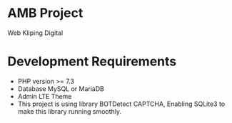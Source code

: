 # AMB Project
Web Kliping Digital

# Development Requirements
<ul>
	<li>PHP version >= 7.3</li>
	<li>Database MySQL or MariaDB</li>
	<li>Admin LTE Theme</li>
	<li>This project is using library BOTDetect CAPTCHA, Enabling SQLite3 to make this library running smoothly.</li>
</ul>
